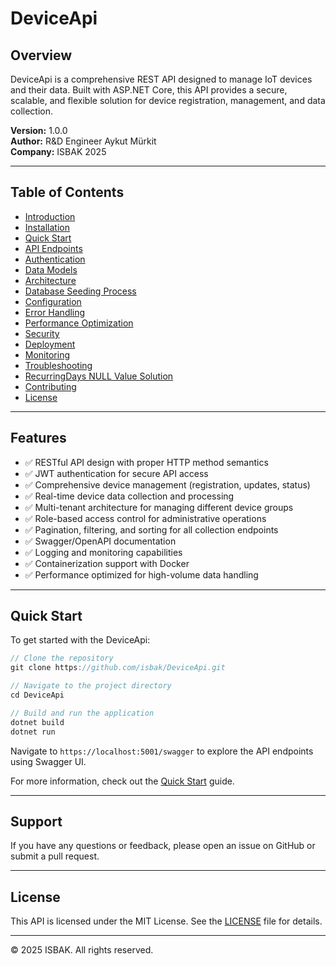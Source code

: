 # DeviceApi

## Overview

DeviceApi is a comprehensive REST API designed to manage IoT devices and their data. Built with ASP.NET Core, this API provides a secure, scalable, and flexible solution for device registration, management, and data collection.

**Version:** 1.0.0  
**Author:** R&D Engineer Aykut Mürkit  
**Company:** ISBAK 2025

---

## Table of Contents

- [Introduction](01-Introduction.md)
- [Installation](02-Installation.md)
- [Quick Start](03-Quick-Start.md)
- [API Endpoints](04-API-Endpoints.md)
- [Authentication](05-Authentication.md)
- [Data Models](06-Data-Models.md)
- [Architecture](06-Architecture.md)
- [Database Seeding Process](07-Seeding-Process.md)
- [Configuration](08-Configuration.md)
- [Error Handling](09-Error-Handling.md)
- [Performance Optimization](10-Performance-Optimization.md)
- [Security](11-Security.md)
- [Deployment](12-Deployment.md)
- [Monitoring](13-Monitoring.md)
- [Troubleshooting](14-Troubleshooting.md)
- [RecurringDays NULL Value Solution](10-RecurringDays-NULL-Value-Solution.md)
- [Contributing](15-Contributing.md)
- [License](16-License.md)

---

## Features

- ✅ RESTful API design with proper HTTP method semantics
- ✅ JWT authentication for secure API access
- ✅ Comprehensive device management (registration, updates, status)
- ✅ Real-time device data collection and processing
- ✅ Multi-tenant architecture for managing different device groups
- ✅ Role-based access control for administrative operations
- ✅ Pagination, filtering, and sorting for all collection endpoints
- ✅ Swagger/OpenAPI documentation
- ✅ Logging and monitoring capabilities
- ✅ Containerization support with Docker
- ✅ Performance optimized for high-volume data handling

---

## Quick Start

To get started with the DeviceApi:

```csharp
// Clone the repository
git clone https://github.com/isbak/DeviceApi.git

// Navigate to the project directory
cd DeviceApi

// Build and run the application
dotnet build
dotnet run
```

Navigate to `https://localhost:5001/swagger` to explore the API endpoints using Swagger UI.

For more information, check out the [Quick Start](03-Quick-Start.md) guide.

---

## Support

If you have any questions or feedback, please open an issue on GitHub or submit a pull request.

---

## License

This API is licensed under the MIT License. See the [LICENSE](../../LICENSE) file for details.

---

© 2025 ISBAK. All rights reserved. 